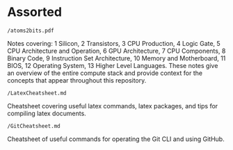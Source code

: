 # Assorted

`/atoms2bits.pdf`

Notes covering: 1 Silicon, 2 Transistors, 3 CPU Production, 4 Logic Gate, 5 CPU Architecture and Operation, 6 GPU Architecture, 7 CPU Components, 8 Binary Code, 9 Instruction Set Architecture, 10 Memory and Motherboard, 11 BIOS, 12 Operating System, 13 Higher Level Languages. These notes give an overview of the entire compute stack and provide context for the concepts that appear throughout this repository.

`/LatexCheatsheet.md`

Cheatsheet covering useful latex commands, latex packages, and tips for compiling latex documents.

`/GitCheatsheet.md`

Cheatsheet of useful commands for operating the Git CLI and using GitHub.